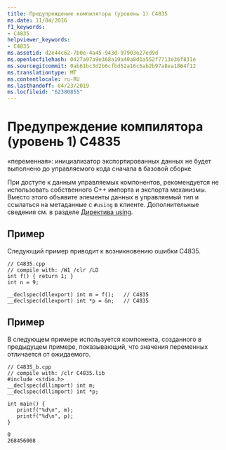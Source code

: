 ```yaml
---
title: Предупреждение компилятора (уровень 1) C4835
ms.date: 11/04/2016
f1_keywords:
- C4835
helpviewer_keywords:
- C4835
ms.assetid: d2e44c62-7b0e-4a45-943d-97903e27ed9d
ms.openlocfilehash: 0427a97a9e368a19a40a8d1a552f7713e36f831e
ms.sourcegitcommit: 0ab61bc3d2b6cfbd52a16c6ab2b97a8ea1864f12
ms.translationtype: MT
ms.contentlocale: ru-RU
ms.lasthandoff: 04/23/2019
ms.locfileid: "62380855"
---
```

# <a name="compiler-warning-level-1-c4835"></a>Предупреждение компилятора (уровень 1) C4835

«переменная»: инициализатор экспортированных данных не будет выполнено до управляемого кода сначала в базовой сборке

При доступе к данным управляемых компонентов, рекомендуется не использовать собственного C++ импорта и экспорта механизмы. Вместо этого объявите элементы данных в управляемый тип и ссылаться на метаданные с `#using` в клиенте. Дополнительные сведения см. в разделе [Директива using](../../preprocessor/hash-using-directive-cpp.md).

## <a name="example"></a>Пример

Следующий пример приводит к возникновению ошибки C4835.

```
// C4835.cpp
// compile with: /W1 /clr /LD
int f() { return 1; }
int n = 9;

__declspec(dllexport) int m = f();   // C4835
__declspec(dllexport) int *p = &n;   // C4835
```

## <a name="example"></a>Пример

В следующем примере используется компонента, созданного в предыдущем примере, показывающий, что значения переменных отличается от ожидаемого.

```
// C4835_b.cpp
// compile with: /clr C4835.lib
#include <stdio.h>
__declspec(dllimport) int m;
__declspec(dllimport) int *p;

int main() {
   printf("%d\n", m);
   printf("%d\n", p);
}
```

```Output
0
268456008
```